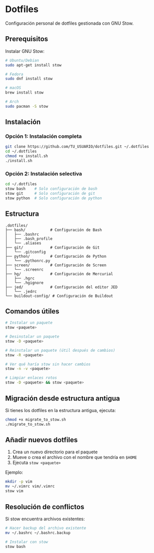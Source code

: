 # Dotfiles

Configuración personal de dotfiles gestionada con GNU Stow.

## Prerequisitos

Instalar GNU Stow:

```bash
# Ubuntu/Debian
sudo apt-get install stow

# Fedora
sudo dnf install stow

# macOS
brew install stow

# Arch
sudo pacman -S stow
```

## Instalación

### Opción 1: Instalación completa

```bash
git clone https://github.com/TU_USUARIO/dotfiles.git ~/.dotfiles
cd ~/.dotfiles
chmod +x install.sh
./install.sh
```

### Opción 2: Instalación selectiva

```bash
cd ~/.dotfiles
stow bash    # Solo configuración de bash
stow git     # Solo configuración de git
stow python  # Solo configuración de python
```

## Estructura

```
.dotfiles/
├── bash/           # Configuración de Bash
│   ├── .bashrc
│   ├── .bash_profile
│   └── .aliases
├── git/            # Configuración de Git
│   └── .gitconfig
├── python/         # Configuración de Python
│   └── .pythonrc.py
├── screen/         # Configuración de Screen
│   └── .screenrc
├── hg/             # Configuración de Mercurial
│   ├── .hgrc
│   └── .hgignore
├── jed/            # Configuración del editor JED
│   └── .jedrc
└── buildout-config/ # Configuración de Buildout
```

## Comandos útiles

```bash
# Instalar un paquete
stow <paquete>

# Desinstalar un paquete
stow -D <paquete>

# Reinstalar un paquete (útil después de cambios)
stow -R <paquete>

# Ver qué haría stow sin hacer cambios
stow -n -v <paquete>

# Limpiar enlaces rotos
stow -D <paquete> && stow <paquete>
```

## Migración desde estructura antigua

Si tienes los dotfiles en la estructura antigua, ejecuta:

```bash
chmod +x migrate_to_stow.sh
./migrate_to_stow.sh
```

## Añadir nuevos dotfiles

1. Crea un nuevo directorio para el paquete
2. Mueve o crea el archivo con el nombre que tendría en `$HOME`
3. Ejecuta `stow <paquete>`

Ejemplo:
```bash
mkdir -p vim
mv ~/.vimrc vim/.vimrc
stow vim
```

## Resolución de conflictos

Si stow encuentra archivos existentes:

```bash
# Hacer backup del archivo existente
mv ~/.bashrc ~/.bashrc.backup

# Instalar con stow
stow bash
```
